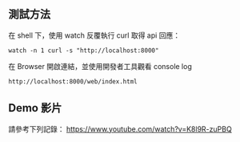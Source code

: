 
## 測試方法

在 shell 下，使用 watch 反覆執行 curl 取得 api 回應：

```
watch -n 1 curl -s "http://localhost:8000"
```

在 Browser 開啟連結，並使用開發者工具觀看 console log

```
http://localhost:8000/web/index.html
```

## Demo 影片

請參考下列記錄：
https://www.youtube.com/watch?v=K8l9R-zuPBQ
